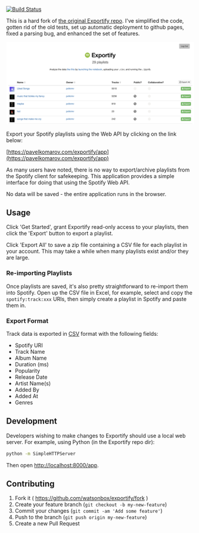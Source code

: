[![Build Status](http://img.shields.io/travis/pavelkomarov/exportify.svg?style=flat)](https://travis-ci.org/pavelkomarov/exportify)

This is a hard fork of [the original Exportify repo](https://github.com/watsonbox/exportify). I've simplified the code, gotten rid of the old tests, set up automatic deployment to github pages, fixed a parsing bug, and enhanced the set of features.

<a href="https://pavelkomarov.com/exportify/app"><img src="screenshot.png"/></a>

Export your Spotify playlists using the Web API by clicking on the link below:

[https://pavelkomarov.com/exportify/app](https://pavelkomarov.com/exportify/app)

As many users have noted, there is no way to export/archive playlists from the Spotify client for safekeeping. This application provides a simple interface for doing that using the Spotify Web API.

No data will be saved - the entire application runs in the browser.

## Usage

Click 'Get Started', grant Exportify read-only access to your playlists, then click the 'Export' button to export a playlist.

Click 'Export All' to save a zip file containing a CSV file for each playlist in your account. This may take a while when many playlists exist and/or they are large.

### Re-importing Playlists

Once playlists are saved, it's also pretty straightforward to re-import them into Spotify. Open up the CSV file in Excel, for example, select and copy the `spotify:track:xxx` URIs, then simply create a playlist in Spotify and paste them in.

### Export Format

Track data is exported in [CSV](http://en.wikipedia.org/wiki/Comma-separated_values) format with the following fields:

- Spotify URI
- Track Name
- Album Name
- Duration (ms)
- Popularity
- Release Date
- Artist Name(s)
- Added By
- Added At
- Genres

## Development

Developers wishing to make changes to Exportify should use a local web server. For example, using Python (in the Exportify repo dir):

```bash
python -m SimpleHTTPServer
```

Then open [http://localhost:8000/app](http://localhost:8000/app).

## Contributing

1. Fork it ( https://github.com/watsonbox/exportify/fork )
2. Create your feature branch (`git checkout -b my-new-feature`)
3. Commit your changes (`git commit -am 'Add some feature'`)
4. Push to the branch (`git push origin my-new-feature`)
5. Create a new Pull Request
